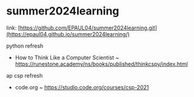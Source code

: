 # summer2024learning

link: [https://github.com/EPAUL04/summer2024learning.git](https://epaul04.github.io/summer2024learning/)

python refresh
- How to Think Like a Computer Scientist ~ https://runestone.academy/ns/books/published/thinkcspy/index.html

ap csp refresh
- code.org ~ https://studio.code.org/courses/csp-2021
